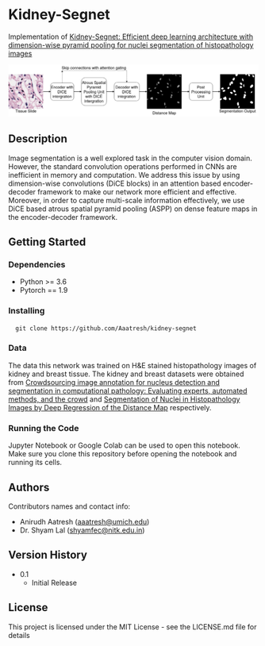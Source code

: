# Kidney-Segnet
Implementation of [Kidney-Segnet: Efficient deep learning architecture with dimension-wise pyramid pooling for nuclei segmentation of histopathology images ](https://www.sciencedirect.com/science/article/abs/pii/S0895611121001245?via%3Dihub)

![](./diagrams/encoder_aspp_decoder.png)

## Description
Image segmentation is a well explored task in the computer vision domain. However, the standard convolution operations performed in CNNs are inefficient in memory and computation. We address this issue by using dimension-wise convolutions (DiCE blocks) in an attention based encoder-decoder framework to make our network more efficient and effective. Moreover, in order to capture multi-scale information effectively, we use DiCE based atrous spatial pyramid pooling (ASPP) on dense feature maps in the encoder-decoder framework. 

## Getting Started

### Dependencies
* Python >= 3.6
* Pytorch == 1.9


### Installing
```
  git clone https://github.com/Aaatresh/kidney-segnet
```

### Data
The data this network was trained on H&E stained histopathology images of kidney and breast tissue. The kidney and breast datasets were obtained from [Crowdsourcing image
annotation for nucleus detection and segmentation in computational pathology: Evaluating experts, automated methods, and
the crowd][1] and [Segmentation of Nuclei in Histopathology Images by Deep Regression of the Distance Map][2] respectively.

### Running the Code
Jupyter Notebook or Google Colab can be used to open this notebook. Make sure you clone this repository before opening the notebook and running its cells. 


## Authors

Contributors names and contact info:
* Anirudh Aatresh (aaatresh@umich.edu)
* Dr. Shyam Lal (shyamfec@nitk.edu.in)

## Version History

* 0.1
    * Initial Release

## License

This project is licensed under the MIT License - see the LICENSE.md file for details


[1]: <https://www.researchgate.net/publication/266968190_CROWDSOURCING_IMAGE_ANNOTATION_FOR_NUCLEUS_DETECTION_AND_SEGMENTATION_IN_COMPUTATIONAL_PATHOLOGY_EVALUATING_EXPERTS_AUTOMATED_METHODS_AND_THE_CROWD>
[2]: <https://ieeexplore.ieee.org/document/8438559>

